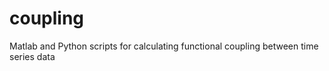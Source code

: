 coupling
========

Matlab and Python scripts for calculating functional coupling between time series data
